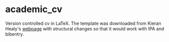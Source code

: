 academic_cv
===========

Version controlled cv in LaTeX. The template was downloaded from Kieran Healy's [webpage](http://kjhealy.github.io/kjh-vita/) with structural changes so that it would work with IPA and bibentry. 
